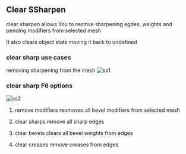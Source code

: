 ## Clear SSharpen

clear sharpen allows You to reomve sharpening egdes, weights and pending modifiers from selected mesh

It also clears object stats moving it back to undefined

### clear sharp use cases

removing sharpening from the mesh
![ss1](https://raw.githubusercontent.com/mx1001/hardops_manual/master/docs/Hops/operators/sharpeners/img/clear1.png)

### clear sharp F6 options

![ss2](https://raw.githubusercontent.com/mx1001/hardops_manual/master/docs/Hops/operators/sharpeners/img/clear2.png)

1. remove modifiers
   reomoves all bevel modifiers from selected mesh

2. clear sharps
   remove all sharp edges 

3. clear bevels
   clears all bevel weights from edges

4. clear creases
   remove creases from edges
